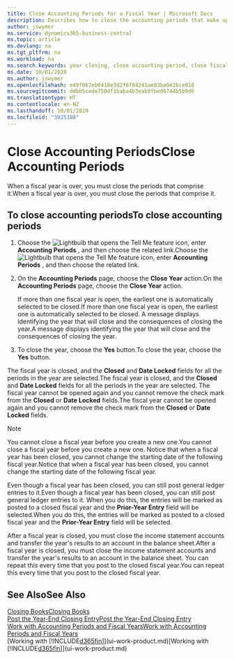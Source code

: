 ```yaml
---
title: Close Accounting Periods for a Fiscal Year | Microsoft Docs
description: Describes how to close the accounting periods that make up the fiscal year.
author: jswymer
ms.service: dynamics365-business-central
ms.topic: article
ms.devlang: na
ms.tgt_pltfrm: na
ms.workload: na
ms.search.keywords: year closing, close accounting period, close fiscal year, bank account detailed trial balance
ms.date: 10/01/2020
ms.author: jswymer
ms.openlocfilehash: e49f067eb0410e3d2f6f84241ae83be041bce918
ms.sourcegitcommit: ddbb5cede750df1baba4b3eab8fbed6744b5b9d6
ms.translationtype: HT
ms.contentlocale: en-NZ
ms.lasthandoff: 10/01/2020
ms.locfileid: "3925388"
---
```

# <a name="close-accounting-periods"></a><span data-ttu-id="cba00-103">Close Accounting Periods</span><span class="sxs-lookup"><span data-stu-id="cba00-103">Close Accounting Periods</span></span>
<span data-ttu-id="cba00-104">When a fiscal year is over, you must close the periods that comprise it.</span><span class="sxs-lookup"><span data-stu-id="cba00-104">When a fiscal year is over, you must close the periods that comprise it.</span></span>

## <a name="to-close-accounting-periods"></a><span data-ttu-id="cba00-105">To close accounting periods</span><span class="sxs-lookup"><span data-stu-id="cba00-105">To close accounting periods</span></span>
1. <span data-ttu-id="cba00-106">Choose the ![Lightbulb that opens the Tell Me feature](media/ui-search/search_small.png "Tell me what you want to do") icon, enter **Accounting Periods** , and then choose the related link.</span><span class="sxs-lookup"><span data-stu-id="cba00-106">Choose the ![Lightbulb that opens the Tell Me feature](media/ui-search/search_small.png "Tell me what you want to do") icon, enter **Accounting Periods** , and then choose the related link.</span></span>
2. <span data-ttu-id="cba00-107">On the **Accounting Periods** page, choose the **Close Year** action.</span><span class="sxs-lookup"><span data-stu-id="cba00-107">On the **Accounting Periods** page, choose the **Close Year** action.</span></span>

    <span data-ttu-id="cba00-108">If more than one fiscal year is open, the earliest one is automatically selected to be closed.</span><span class="sxs-lookup"><span data-stu-id="cba00-108">If more than one fiscal year is open, the earliest one is automatically selected to be closed.</span></span> <span data-ttu-id="cba00-109">A message displays identifying the year that will close and the consequences of closing the year.</span><span class="sxs-lookup"><span data-stu-id="cba00-109">A message displays identifying the year that will close and the consequences of closing the year.</span></span>
3. <span data-ttu-id="cba00-110">To close the year, choose the **Yes** button.</span><span class="sxs-lookup"><span data-stu-id="cba00-110">To close the year, choose the **Yes** button.</span></span>

<span data-ttu-id="cba00-111">The fiscal year is closed, and the **Closed** and **Date Locked** fields for all the periods in the year are selected.</span><span class="sxs-lookup"><span data-stu-id="cba00-111">The fiscal year is closed, and the **Closed** and **Date Locked** fields for all the periods in the year are selected.</span></span> <span data-ttu-id="cba00-112">The fiscal year cannot be opened again and you cannot remove the check mark from the **Closed** or **Date Locked** fields.</span><span class="sxs-lookup"><span data-stu-id="cba00-112">The fiscal year cannot be opened again and you cannot remove the check mark from the **Closed** or **Date Locked** fields.</span></span>

> [!NOTE]  
>   <span data-ttu-id="cba00-113">You cannot close a fiscal year before you create a new one.</span><span class="sxs-lookup"><span data-stu-id="cba00-113">You cannot close a fiscal year before you create a new one.</span></span> <span data-ttu-id="cba00-114">Notice that when a fiscal year has been closed, you cannot change the starting date of the following fiscal year.</span><span class="sxs-lookup"><span data-stu-id="cba00-114">Notice that when a fiscal year has been closed, you cannot change the starting date of the following fiscal year.</span></span>

<span data-ttu-id="cba00-115">Even though a fiscal year has been closed, you can still post general ledger entries to it.</span><span class="sxs-lookup"><span data-stu-id="cba00-115">Even though a fiscal year has been closed, you can still post general ledger entries to it.</span></span> <span data-ttu-id="cba00-116">When you do this, the entries will be marked as posted to a closed fiscal year and the **Prior-Year Entry** field will be selected.</span><span class="sxs-lookup"><span data-stu-id="cba00-116">When you do this, the entries will be marked as posted to a closed fiscal year and the **Prior-Year Entry** field will be selected.</span></span>

<span data-ttu-id="cba00-117">After a fiscal year is closed, you must close the income statement accounts and transfer the year's results to an account in the balance sheet.</span><span class="sxs-lookup"><span data-stu-id="cba00-117">After a fiscal year is closed, you must close the income statement accounts and transfer the year's results to an account in the balance sheet.</span></span> <span data-ttu-id="cba00-118">You can repeat this every time that you post to the closed fiscal year.</span><span class="sxs-lookup"><span data-stu-id="cba00-118">You can repeat this every time that you post to the closed fiscal year.</span></span>

## <a name="see-also"></a><span data-ttu-id="cba00-119">See Also</span><span class="sxs-lookup"><span data-stu-id="cba00-119">See Also</span></span>

[<span data-ttu-id="cba00-120">Closing Books</span><span class="sxs-lookup"><span data-stu-id="cba00-120">Closing Books</span></span>](year-close-books.md)  
[<span data-ttu-id="cba00-121">Post the Year-End Closing Entry</span><span class="sxs-lookup"><span data-stu-id="cba00-121">Post the Year-End Closing Entry</span></span>](year-how-post-year-end-close-entry.md)  
[<span data-ttu-id="cba00-122">Work with Accounting Periods and Fiscal Years</span><span class="sxs-lookup"><span data-stu-id="cba00-122">Work with Accounting Periods and Fiscal Years</span></span>](finance-accounting-periods-and-fiscal-years.md)  
<span data-ttu-id="cba00-123">[Working with [!INCLUDE[d365fin](includes/d365fin_md.md)]](ui-work-product.md)</span><span class="sxs-lookup"><span data-stu-id="cba00-123">[Working with [!INCLUDE[d365fin](includes/d365fin_md.md)]](ui-work-product.md)</span></span>
